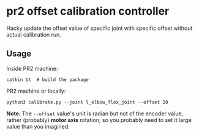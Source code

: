 # pr2 offset calibration controller
Hacky update the offset value of specific joint with specific offset without actual calibration run.

## Usage
Inside PR2 machine:
```
catkin bt  # build the package
```
PR2 machine or locally:
```
python3 calibrate.py --joint l_elbow_flex_joint --offset 20
```
**Note**: The `--offset` value's unit is radian but not of the encoder value, rather (probably) **motor axis** rotation, so you probably need to set it large value than you imagined.

